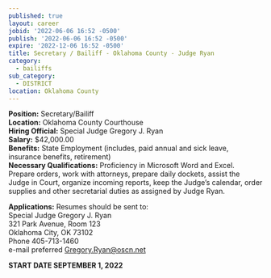 ```yaml
---
published: true
layout: career
jobid: '2022-06-06 16:52 -0500'
publish: '2022-06-06 16:52 -0500'
expire: '2022-12-06 16:52 -0500'
title: Secretary / Bailiff - Oklahoma County - Judge Ryan
category:
  - bailiffs
sub_category:
  - DISTRICT
location: Oklahoma County
---
```


**Position:** Secretary/Bailiff  
**Location:** Oklahoma County Courthouse  
**Hiring Official:** Special Judge Gregory J. Ryan  
**Salary:**	$42,000.00  
**Benefits:**	State Employment (includes, paid annual and sick leave, insurance benefits, retirement)  
**Necessary Qualifications:**	Proficiency in Microsoft Word and Excel.  Prepare orders, work with attorneys, prepare daily dockets, assist the Judge in Court, organize incoming reports, keep the Judge’s calendar, order supplies and other secretarial duties as assigned by Judge Ryan.


**Applications:** Resumes should be sent to:  
Special Judge Gregory J. Ryan  
321 Park Avenue, Room 123  
Oklahoma City, OK  73102  
Phone 405-713-1460  
e-mail preferred [Gregory.Ryan@oscn.net](Gregory.Ryan@oscn.net)  

**START DATE SEPTEMBER 1, 2022**
